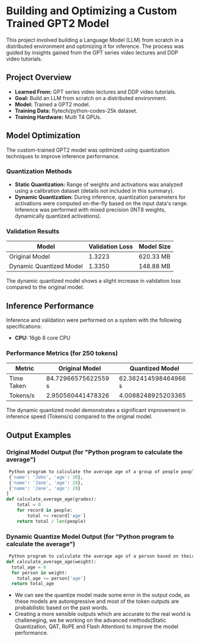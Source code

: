 # Building and Optimizing a Custom Trained GPT2 Model

This project involved building a Language Model (LLM) from scratch in a distributed environment and optimizing it for inference. The process was guided by insights gained from the GPT series video lectures and DDP video tutorials.

## Project Overview

- **Learned From:** GPT series video lectures and DDP video tutorials.
- **Goal:** Build an LLM from scratch on a distributed environment.
- **Model:** Trained a GPT2 model.
- **Training Data:** flytech/python-codes-25k dataset.
- **Training Hardware:** Multi T4 GPUs.

## Model Optimization

The custom-trained GPT2 model was optimized using quantization techniques to improve inference performance.

### Quantization Methods

- **Static Quantization:** Range of weights and activations was analyzed using a calibration dataset (details not included in this summary).
- **Dynamic Quantization:** During inference, quantization parameters for activations were computed on-the-fly based on the input data's range. Inference was performed with mixed precision (INT8 weights, dynamically quantized activations).

### Validation Results

| Model                     | Validation Loss | Model Size      |
|---------------------------|-----------------|-----------------|
| Original Model            | 1.3223          | 620.33 MB       |
| Dynamic Quantized Model   | 1.3350          | 148.88 MB       |            

The dynamic quantized model shows a slight increase in validation loss compared to the original model.

## Inference Performance

Inference and validation were performed on a system with the following specifications:

- **CPU:** 16gb 8 core CPU

### Performance Metrics (for 250 tokens)

| Metric         | Original Model        | Quantized Model       |
|----------------|-----------------------|-----------------------|
| Time Taken     | 84.72966575622559 s | 62.362414598464966 s |
| Tokens/s       | 2.950560441478326   | 4.0088248925203365  |

The dynamic quantized model demonstrates a significant improvement in inference speed (Tokens/s) compared to the original model.

## Output Examples

### Original Model Output (for "Python program to calculate the average")

```python
 Python program to calculate the average age of a group of people people = [
 {'name': 'John', 'age': 30},
 {'name': 'Jane', 'age': 28},
 {'name': 'Jane', 'age': 28}
]
def calculate_average_age(grades):
    total = 0
    for record in people:
        total += record['age']
    return total / len(people)
```

### Dynamic Quantize Model Output (for "Python program to calculate the average")
```python
 Python program to calculate the average age of a person based on their weight and weight in the school
def calculate_average_age(weight):
  total_age = 0
  for person in weight:
    total_age += person['age']
  return total_age
```

- We can see the quantize model made some error in the output code, as these models are autoregressive and most of the token outputs are probabilistic based on the past words. 
- Creating a more sensible outputs which are accurate to the real world is challeneging, we be working on the  advanced methods(Static Quantization, QAT, RoPE and Flash Attention) to improve the model performance.
